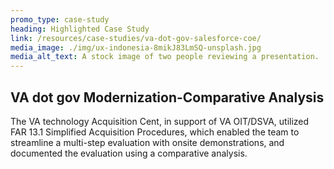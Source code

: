 ```yaml
---
promo_type: case-study
heading: Highlighted Case Study
link: /resources/case-studies/va-dot-gov-salesforce-coe/
media_image: ./img/ux-indonesia-8mikJ83LmSQ-unsplash.jpg
media_alt_text: A stock image of two people reviewing a presentation.
---
```

## VA dot gov Modernization-Comparative Analysis

The VA technology Acquisition Cent, in support of VA OIT/DSVA, utilized FAR 13.1 Simplified Acquisition Procedures, which enabled the team to streamline a multi-step evaluation with onsite demonstrations, and documented the evaluation using a comparative analysis.
